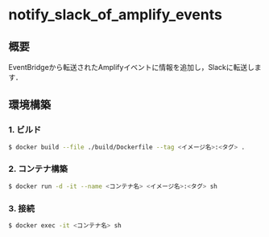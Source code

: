 # notify_slack_of_amplify_events

## 概要

EventBridgeから転送されたAmplifyイベントに情報を追加し，Slackに転送します．

## 環境構築

### 1. ビルド

```sh
$ docker build --file ./build/Dockerfile --tag <イメージ名>:<タグ> .
```

### 2. コンテナ構築

```sh
$ docker run -d -it --name <コンテナ名> <イメージ名>:<タグ> sh
```

### 3. 接続

```sh
$ docker exec -it <コンテナ名> sh 
```
